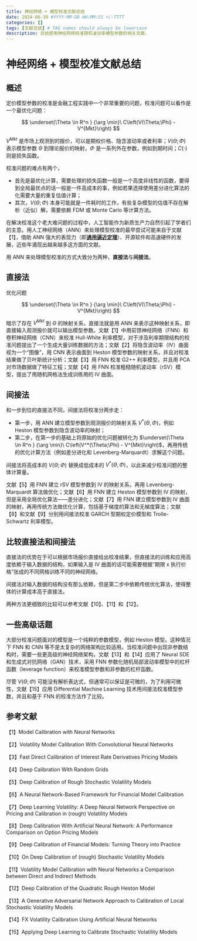 ```yaml
---
title: 神经网络 + 模型校准文献总结
date: 2024-06-30 #YYYY-MM-DD HH:MM:SS +/-TTTT
categories: []
tags: [文献总结] # TAG names should always be lowercase
description: 总结使用神经网络校准随机波动率模型参数的相关文献。
---
```


# 神经网络 + 模型校准文献总结

## 概述

定价模型参数的校准是金融工程实践中一个非常重要的问题，校准问题可以看作是一个最优化问题：

$$
\underset{\Theta \in R^n } {\arg \min}\  C\left(V(\Theta;\Phi) - V^{Mkt}\right)
$$

$V^{Mkt}$ 是市场上观测到的报价，可以是期权价格、隐含波动率或者利率；$V(\Theta;\Phi)$ 表示模型参数 $\Theta$ 到理论报价的映射，$\Phi$ 是一系列外在参数，例如到期时间；$C(\cdot)$ 则是损失函数。

校准问题的难点有两个，
* 首先是最优化计算，需要处理的损失函数一般是一个高度非线性的函数，要得到全局最优点的话一般是一件高成本的事，例如若果选择使用差分进化算法的化需要大量的重复估值计算；
* 其次，$V(\Theta;\Phi)$ 本身可能就是一件耗时的工作，有些复杂模型的估值不存在解析（近似）解，需要依赖 FDM 或 Monte Carlo 等计算方法。

在解决校准这个老大难问题的过程中，人工智能作为新质生产力自然引起了学者们的主意。用人工神经网络（ANN）来处理模型校准的最早尝试可能来自于文献【1】，借助 ANN 强大的表现力（即[**通用逼近定理**](https://zh.wikipedia.org/zh-hans/%E9%80%9A%E7%94%A8%E8%BF%91%E4%BC%BC%E5%AE%9A%E7%90%86)）、开源软件和高速硬件的发展，近些年涌现出越来越多这方面的文献。

用 ANN 来处理模型校准的方式大致分为两种，**直接法**与**间接法**。

## 直接法

优化问题

$$
\underset{\Theta \in R^n } {\arg \min}\  C\left(V(\Theta;\Phi) - V^{Mkt}\right)
$$

暗示了存在 $V^{Mkt}$ 到 $\Theta$ 的映射关系，直接法就是用 ANN 来表示这种映射关系，即直接输入观测报价就可以输出模型参数。文献【1】中用前馈神经网络（FNN）和卷积神经网络（CNN）来校准 Hull-White 利率模型，对于涉及利率期限结构的校准问题提出了一个生成大量训练数据的方法；文献【2】将隐含波动率（IV）曲面视为一个“图像”，用 CNN 表示曲面到 Heston 模型参数的映射关系，并且对校准结果做了贝叶斯统计分析；文献【3】用 FNN 校准 G2++ 利率模型，并且用 PCA 对市场数据做了特征工程；文献【4】用 FNN 校准粗糙随机波动率（rSV）模型，提出了用随机网格法生成训练用的 IV 曲面。

## 间接法

和一步到位的直接法不同，间接法将校准分两步走：
* 第一步，用 ANN 建立模型参数到观测报价的映射关系  $V^*(\Theta,\Phi)$，例如 Heston 模型参数到隐含波动率的映射；
* 第二步，在第一步的基础上将原始的优化问题被转化为 $\underset{\Theta \in R^n } {\arg \min}\  C\left(V^*(\Theta;\Phi) - V^{Mkt}\right)$，再用传统的优化计算方法（例如差分进化和 Levenberg-Marquardt）求解这个问题。

间接法将高成本的 $V(\Theta;\Phi)$ 替换成低成本的 $V^*(\Theta,\Phi)$，以此来减少校准问题的整体计算量。

文献【5】用 FNN 建立 rSV 模型参数到 IV 的映射关系，再用 Levenberg-Marquardt 算法做优化；文献【6】用 FNN 建立 Heston 模型参数到 IV 的映射，但是采用全局优化算法——差分进化；文献【7】用 FNN 建立模型参数到 IV 曲面的映射，再用传统方法做优化计算，包括基于梯度的算法和无梯度算法；文献【8】和文献【9】分别用间接法校准 GARCH 型期权定价模型和 Trolle-Schwartz 利率模型。

## 比较直接法和间接法

直接法的优势在于可以根据市场报价直接给出校准结果，但直接法的训练和应用高度依赖于输入数据的结构，如果输入是 IV 曲面的话可能需要根据“期限 x 执行价格”张成的不同网格训练不同的神经网络。

间接法对输入数据的结构没有那么依赖，但是第二步中依赖传统优化算法，使得整体的计算成本高于直接法。

两种方法更细致的比较可以参考文献【10】、【11】和【12】。

## 一些高级话题


大部分校准问题面对的模型是一个纯粹的参数模型，例如 Heston 模型。这种情况下 FNN 和 CNN 等不是太复杂的网络架构比较适用。当校准问题中出现非参数结构时，需要一些更高级的神经网络架构，文献【13】和【14】应用了 Neural SDE 和生成式对抗网络（GAN）技术，采用 FNN 参数化随机局部波动率模型中的杠杆函数（leverage function）来校准模型参数和非参数的杠杆函数。

尽管 $V(\Theta;\Phi)$ 可能没有解析表达式，但通常可以保证是可微的，为了利用可微性，文献【15】应用 Differential Machine Learning 技术用间接法校准模型参数，并且和基于 FNN 的校准方法作了比较。

## 参考文献

【1】Model Calibration with Neural Networks

【2】Volatility Model Calibration With Convolutional Neural Networks

【3】Fast Direct Calibration of Interest Rate Derivatives Pricing Models

【4】Deep Calibration With Random Grids

【5】Deep Calibration of Rough Stochastic Volatility Models

【6】A Neural Network-Based Framework for Financial Model Calibration

【7】Deep Learning Volatility: A Deep Neural Network Perspective on Pricing and Calibration in (rough) Volatility Models

【8】Deep Calibration With Artificial Neural Network: A Performance Comparison on Option Pricing Models

【9】Deep Calibration of Financial Models: Turning Theory into Practice

【10】On Deep Calibration of (rough) Stochastic Volatility Models

【11】Volatility Model Calibration with Neural Networks a Comparison between Direct and Indirect Methods

【12】Deep Calibration of the Quadratic Rough Heston Model

【13】A Generative Adversarial Network Approach to Calibration of Local Stochastic Volatility Models

【14】FX Volatility Calibration Using Artificial Neural Networks

【15】Applying Deep Learning to Calibrate Stochastic Volatility Models